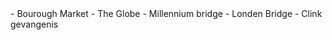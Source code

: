 <div lang="nl">
- Bourough Market
- The Globe 
- Millennium bridge
- Londen Bridge
- Clink gevangenis
</div>
